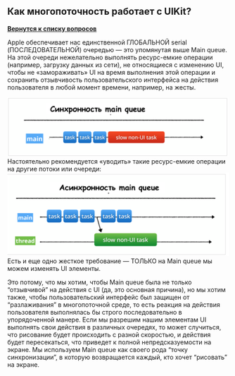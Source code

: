 ## Как многопоточность работает с UIKit?

[**Вернутся к списку вопросов**](https://github.com/CoBug92/Interview_iOS/blob/master/README.md)

Apple обеспечивает нас единственной ГЛОБАЛЬНОЙ serial (ПОСЛЕДОВАТЕЛЬНОЙ) очередью — это упомянутая выше Main queue. На этой очереди нежелательно выполнять ресурс-емкие операции (например, загрузку данных из сети), не относящиеся с изменению UI, чтобы не «замораживать» UI на время выполнения этой операции и сохранить отзывчивость пользовательского интерфейса на действия пользователя в любой момент времени, например, на жесты.

![alt text](https://github.com/CoBug92/Interview_iOS/blob/master/Answers/UIKit/Multithreading_with_UI/Sync.png)
 Настоятельно рекомендуется «уводить» такие ресурс-емкие операции на другие потоки или очереди:
![alt text](https://github.com/CoBug92/Interview_iOS/blob/master/Answers/UIKit/Multithreading_with_UI/Async.png)
Есть и еще одно жесткое требование — ТОЛЬКО на Main queue мы можем изменять UI элементы.

Это потому, что мы хотим, чтобы Main queue была не только “отзывчивой” на действия с UI (да, это основная причина), но мы хотим также, чтобы пользовательский интерфейс был защищен от “разлаживания” в многопоточной среде, то есть реакция на действия пользователя выполнялась бы строго последовательно в упорядоченной манере. Если мы разрешим нашим элементам UI выполнять свои действия в различных очередях, то может случиться, что рисование будет происходить с разной скоростью, и действия будет пересекаться, что приведет к полной непредсказуемости на экране. Мы используем Main queue как своего рода “точку синхронизации”, в которую возвращается каждый, кто хочет “рисовать” на экране.